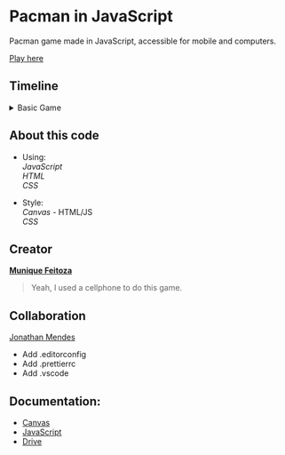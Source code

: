 # Pacman in JavaScript

Pacman game made in JavaScript, accessible for mobile and computers.

[Play here](https://munique-feitoza.github.io/pacman_in_js/)

## Timeline
<details>
  <summary>Basic Game</summary>
  <ol>
    <li>Project setup - 23/10/2023</li>
    <li>Generate map boundaries - 24/10/2023</li>
		<li>Generate buttons - 24/10/2023</li>
    <li>Add Pacman - 24/10/2023</li>
		<li>Add movement - 25/10/2023</li>
    <li>Add collision - 25/10/2023</li>
		<li>Map style - 25/10/2023</li>
    <li>Generate fruit - 26/10/2023</li>
		<li>Eat fruit - 26/10/2023</li>
    <li>Add score - 26/10/2023</li>
		<li>Create ghost - 28/10/2023</li>
    <li>Fix bugs - 29/10/2023</li>
		<li>Create big fruit - 29/10/2023</li>
    <li>Add win condition - 31/10/2023</li>
		<li>Lay out a full level - 31/10/2023</li>
    <li>Pacman chomp animation - 31/10/2023</li>
  </ol>
</details>

 ## About this code

- Using:  
_JavaScript_  
_HTML_  
_CSS_

- Style:  
_Canvas_ - HTML/JS  
_CSS_


## Creator

**[Munique Feitoza](https://www.linkedin.com/in/munique-feitoza-77034b231/)**
 >Yeah, I used a cellphone to do this game.

 
## Collaboration
[Jonathan Mendes](https://www.linkedin.com/in/jonatanbarreiro/)
  * Add .editorconfig
  * Add .prettierrc
  * Add .vscode

 
## Documentation:

- [Canvas](https://developer.mozilla.org/pt-BR/docs/Web/API/Canvas_API/Tutorial)  
- [JavaScript](https://developer.mozilla.org/pt-BR/docs/Web/JavaScript)  
- [Drive](https://drive.google.com/drive/folders/1Cvq2RVrv-z2rR3wPZjgJrUgOAjVSVzj9?usp=sharing)

